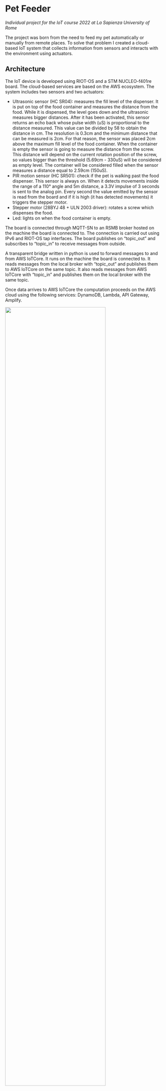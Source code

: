 # Pet Feeder
*Individual project for the IoT course 2022 at La Sapienza University of Rome*

The project was born from the need to feed my pet automatically or manually from remote places. To solve that problem I created a cloud-based IoT system that collects information from sensors and interacts with the environment using actuators.

## Architecture
The IoT device is developed using RIOT-OS and a STM NUCLEO-f401re board. The cloud-based services are based on the AWS ecosystem.
The system includes two sensors and two actuators:
- Ultrasonic sensor (HC SR04): measures the fill level of the dispenser. It is put on top of the food container and measures the distance from the food. While it is dispensed, the level goes down and the ultrasonic measures bigger distances.
After it has been activated, this sensor returns an echo back whose pulse width (uS) is proportional to the distance measured. This value can be divided by 58 to obtain the distance in cm. The resolution is 0.3cm and the minimum distance that can be measured is 2cm. For that reason, the sensor was placed 2cm above the maximum fill level of the food container.
When the container is empty the sensor is going to measure the distance from the screw. This distance will depend on the current rotation position of the screw, so values bigger than the threshold (5.69cm - 330uS) will be considered as empty level. The container will be considered filled when the sensor measures a distance equal to 2.59cm (150uS).
- PIR motion sensor (HC SR501): check if the pet is walking past the food dispenser. This sensor is always on. When it detects movements inside the range of a 110° angle and 5m distance, a 3.3V impulse of 3 seconds is sent to the analog pin. Every second the value emitted by the sensor is read from the board and if it is high (it has detected movements) it triggers the stepper motor.
- Stepper motor (28BYJ 48 + ULN 2003 driver): rotates a screw which dispenses the food.
- Led: lights on when the food container is empty.

The board is connected through MQTT-SN to an RSMB broker hosted on the machine the board is connected to. The connection is carried out using IPv6 and RIOT-OS tap interfaces. The board publishes on “topic_out” and subscribes to “topic_in” to receive messages from outside.

A transparent bridge written in python is used to forward messages to and from AWS IoTCore. It runs on the machine the board is connected to. It reads messages from the local broker with “topic_out” and publishes them to AWS IoTCore on the same topic. It also reads messages from AWS IoTCore with “topic_in” and publishes them on the local broker with the same topic.

Once data arrives to AWS IoTCore the computation proceeds on the AWS cloud using the following services: DynamoDB, Lambda, API Gateway, Amplify.

<img src="./Media/diagram.png" width="80%">

## Network
In the network there will be transmitted only the fill level coming from the board and the dispense message going to the board. These messages are less than 25 bytes, so even a narrow band will be suitable for our use. Low latency is required to deliver the dispense message, as the user expects its action of clicking the button on the web dashboard to be executed in the range of 1 to 5 seconds.
- The average measured latency of the system from the moment in which the ultrasonic sensor is asked to read the fill level to the point in which the result is integrated in the dashboard is less than 2 seconds. That is also because of the time the browser takes to update after it receives a message from the WebSocket.
- The average measured latency of the system from the moment in which the user requests a dispense from the dashboard to the point in which the stepper motor actually dispenses food is less than 1 second.
- The average round trip time from the moment in which the user requests a dispense from the dashboard to the point in which the new fill level is integrated in the dashboard is less than 5 seconds. That is because the fill level is measured after the dispenser has finished dispensing food and this process takes up to 2 seconds.

These latencies are short enough to not affect the usability of the system and are compliant with the objectives set before the development.

Data is transmitted every time the user asks to dispense food and every time food is dispensed (to store the fill level in the cloud). In the first case the message will have a fixed length of 22 bytes. In the second case the message will have a fixed length of 17 bytes. Clearly there will be overhead due to headers necessary to transmit the messages. MQTT-SN was chosen as the protocol to transmit messages because of its characteristics suitable for IoT applications, in particular for its small overhead.

## Logic
This IoT system follows the 'Sense-Think-Act' paradigm.

When the PIR motion sensor detects a pet walking past the dispenser it sends an impulse to an analog pin which is read every second. When the impulse is detected a callback function is called and the stepper motor is activated to do 2000 steps and dispense food. A timer is set to disable the stepper for a certain amount of time and avoid it dispensing food every time the pet walks past. The user can also dispense food from remotely using a web dashboard.

After having dispensed food, the ultrasonic sensor is activated to measure the fill level of the food container. If the value is over a threshold the led is switched on to report that it needs to be filled. If the led is on but the container has been filled, it is switched off.

The application collects and stores only the fill level coming from the ultrasonic sensor. This happens after every time food is dispensed, both if as a consequence of motion detection or if the user has manually dispensed it. These data are then stored in AWS DynamoDB to be included in the web dashboard.

The computation linked to sensors and actuators is carried on entirely on the board. This choice was made because the board could provide the required computational power and it avoided higher latencies to send data to the cloud and retrieve the instructions to be performed. This choice also reduced the number of messages exchanged over the network and the cloud usage.

The cloud only manages the communications with the user via the web dashboard. The following AWS services were used:

DynamoDB:
- table: connections; partition key: conn_id (String).
- table: pet_feeder; partition key: id_time (Number); column: fill_level (String).

API Gateway:
- name: update_level; protocol: WebSocket; routes: connect (linked to lambda function websocket_connect.py) and disconnect (linked to lambda function websocket_disconnect.py).
- name: petfeeder_api; protocol: REST; resources: GET (linked to lambda function read_level_from_db.py) and POST (linked to lambda function publish_dispense_to_iotcore.py).

AWS Amplify:
- Code inside WebApp folder.

IoTCore:
- rule: perfeeder_store; rule query statement: SELECT message FROM 'topic_out'; actions:
Insert a message into a DynamoDB table (partition key value: ${timestamp()}; write message data to this column: fill_level) and
Send a message to a lambda function (send_to_websocket.py).
- messages format: topic_in {“message” : “dispense”}; topic_out {“message” : “%value”} where %value is an integer.

Lambda functions:
- publish_dispense_to_iotcore: publishes the dispense message to topic_in.
- read_level_from_db: returns the elements from DynamoDB table “pet_feeder” whose id_time is not older than one hour before when it is called.
- send_to_websocket: sends the new value to all active WebSocket connections.
- websocket_connect: stores in DynamoDB table “connections” the connection id in input.
- websocket_disconnect: deletes from DynamoDB table “connections” the connection id in input.

Policies were set up using AWS IAM (Identity and Access Management) to ensure proper communication between the above services.

## How to setup and run the system

1. Configure the AWS cloud system:
- Lambda. Create five lambda functions in python using the code provided in the folder LambdaFunctions. The functions are: publish_dispense_to_iotcore, read_level_from_db, send_to_websocket, websocket_connect, websocket_disconnect.
- DynamoDB. Create two tables: connections (with partition key “conn_id” of type String) and pet_feeder (with partition key “id_time” of type Number).
- IoTCore. Create a new Thing. Then set up a new rule using the selector “SELECT message FROM 'topic_out'” and two actions: insert message in DynamoDB table (with partition key value “${timestamp()}” and write message data to the column “fill_level”) and sends a message to the lambda function “send_to_websocket.py”.
- API Gateway. Create a REST API with resources GET (linked to lambda function read_level_from_db.py) and POST (linked to lambda function publish_dispense_to_iotcore.py). Create a WebSocket API with routes “connect” (linked to lambda function websocket_connect.py) and “disconnect” (linked to lambda function websocket_disconnect.py). Inside the lambda function send_to_websocket.py update the endpoint url with the one provided by the API gateway.
- Amplify. Create a new app and upload the code provided in the WebApp folder. In the file index.js update the API endpoints into the functions webSocketLaunch, dispense and callApi.
- IAM. Set up all the policies needed to allow the services to communicate between them.

2. Connect all the sensors and actuators to the board using the following schema:
<img src="./Media/wiring.png" width="80%">

3. Clone the [mosquitto.rsmb repository](https://github.com/eclipse/mosquitto.rsmb.git) to your machine, go inside the folder mosquitto.rsmb/rsmb/src and compile the code using the command “make”. In the folder mosquitto.rsmb/rsmb create a file called config.conf and paste inside it the following code:
`listener 1885 INADDR_ANY mqtts \n ipv6 true \n listener 1886 INADDR_ANY \n ipv6 true`.
In the folder mosquitto.rsmb/rsmb launch the command “./src/broker_mqtts config.conf” to open the local MQTT broker.

4. Inside the file transparent_bridge.py configure the following parameters: host, rootCAPath, certificatePath, privateKeyPath. You should download the necessary files from AWS IotCore. Launch the transparent bridge using the command “python3 transparent_bridge.py”.

5. Clone the [RIOT repository](https://github.com/RIOT-OS/RIOT.git) to your machine and put it inside our RiotCode folder. You can adjust the time between automatic dispensing by modifying the defined value of `INTERVAL` in the file “main.c”. Then connect the board to the machine and launch the command “make flash” to compile the code and upload it to the MCU. On the machine launch the command "sudo ip a a 2000:2::1 dev tap0" (You can automate this step by inserting the same command inside the function create_tap() in RIOT/dist/tools/ethos/start_network.sh). Restart the board through the reset button.

6. Open the Web App at the link provided by AWS Amplify and use the system!

## Miscellaneous
Some 3D models for printed parts were taken from the following links:
- https://www.thingiverse.com/thing:14452
- https://www.thingiverse.com/thing:548975
- https://www.thingiverse.com/thing:3051036

Two accessories were designed specifically for this project. All 3D models can be found in the 3D folder.


[Here](https://www.youtube.com/) is the video of a demonstration of the final system.

[Here](https://www.hackster.io/) is a step-by-step tutorial.

[Here](https://www.hackster.io/) is a blog post related to this project.

[Here](https://dev.d26dl44y42s2gz.amplifyapp.com) is the dashboard.

## Gallery

<img src="./Media/img1.jpg" width="40%">
<img src="./Media/img2.jpg" width="40%">
<img src="./Media/img3.jpg" width="40%">
<img src="./Media/img4.jpg" width="40%">
